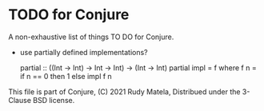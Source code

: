 TODO for Conjure
================

A non-exhaustive list of things TO DO for Conjure.

* use partially defined implementations?

    partial :: ((Int -> Int) -> Int -> Int) -> (Int -> Int)
    partial impl  =  f
      where
      f n  =  if n == 0
              then 1
              else impl f n


This file is part of Conjure,
(C) 2021 Rudy Matela,
Distribued under the 3-Clause BSD license.
